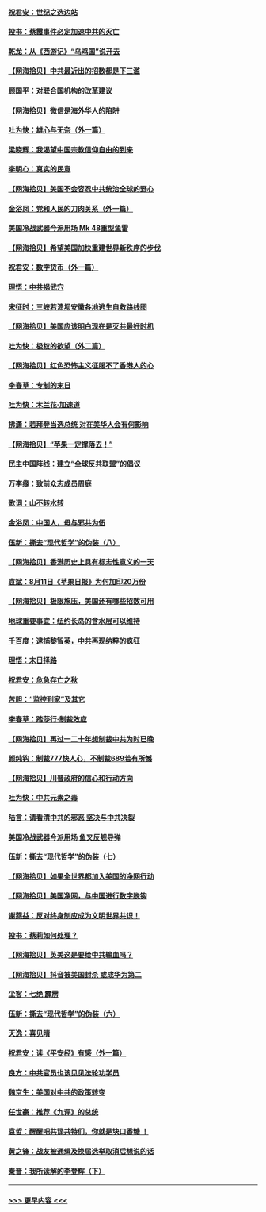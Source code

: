 #### [祝君安：世纪之选边站](../pages/nsc993/n12342382.md?t=08192202) 
#### [投书：蔡霞事件必定加速中共的灭亡](../pages/nsc993/n12341881.md?t=08192202) 
#### [乾龙：从《西游记》“乌鸡国”说开去](../pages/nsc993/n12341690.md?t=08192202) 
#### [【网海拾贝】中共最近出的招数都是下三滥](../pages/nsc993/n12341593.md?t=08192202) 
#### [顾国平：对联合国机构的改革建议](../pages/nsc993/n12339928.md?t=08192202) 
#### [【网海拾贝】微信是海外华人的陷阱](../pages/nsc993/n12338868.md?t=08192202) 
#### [吐为快：雄心与无奈（外一篇）](../pages/nsc993/n12338132.md?t=08192202) 
#### [梁晓辉：我渴望中国宗教信仰自由的到来](../pages/nsc993/n12336657.md?t=08192202) 
#### [李明心：真实的民意](../pages/nsc993/n12336089.md?t=08192202) 
#### [【网海拾贝】美国不会容忍中共统治全球的野心](../pages/nsc993/n12336063.md?t=08192202) 
#### [金浴凤：党和人民的刀肉关系（外一篇）](../pages/nsc993/n12335834.md?t=08192202) 
#### [美国冷战武器今派用场 Mk 48重型鱼雷](../pages/nsc993/n12335354.md?t=08192202) 
#### [【网海拾贝】希望美国加快重建世界新秩序的步伐](../pages/nsc993/n12334224.md?t=08192202) 
#### [祝君安：数字货币（外一篇）](../pages/nsc993/n12334186.md?t=08192202) 
#### [理悟：中共祸武穴](../pages/nsc993/n12333962.md?t=08192202) 
#### [宋征时：三峡若溃坝安徽各地逃生自救路线图](../pages/nsc993/n12332450.md?t=08192202) 
#### [【网海拾贝】美国应该明白现在是灭共最好时机](../pages/nsc993/n12332313.md?t=08192202) 
#### [吐为快：极权的欲望（外二篇）](../pages/nsc993/n12332089.md?t=08192202) 
#### [【网海拾贝】红色恐怖主义征服不了香港人的心](../pages/nsc993/n12329296.md?t=08192202) 
#### [李春草：专制的末日](../pages/nsc993/n12329079.md?t=08192202) 
#### [吐为快：木兰花‧加速道](../pages/nsc993/n12327366.md?t=08192202) 
#### [拂潇：若拜登当选总统 对在美华人会有何影响](../pages/nsc993/n12295996.md?t=08192202) 
#### [【网海拾贝】“苹果一定撑落去！”](../pages/nsc993/n12326784.md?t=08192202) 
#### [民主中国阵线：建立“全球反共联盟”的倡议](../pages/nsc993/n12324177.md?t=08192202) 
#### [万李缘：致前众志成员周庭](../pages/nsc993/n12324635.md?t=08192202) 
#### [歌词：山不转水转](../pages/nsc993/n12324599.md?t=08192202) 
#### [金浴凤：中国人，毋与邪共为伍](../pages/nsc993/n12324257.md?t=08192202) 
#### [伍新：撕去“现代哲学”的伪装（八）](../pages/nsc993/n12324188.md?t=08192202) 
#### [【网海拾贝】香港历史上具有标志性意义的一天](../pages/nsc993/n12324021.md?t=08192202) 
#### [袁斌：8月11日《苹果日报》为何加印20万份](../pages/nsc993/n12323955.md?t=08192202) 
#### [【网海拾贝】极限施压，美国还有哪些招数可用](../pages/nsc993/n12322512.md?t=08192202) 
#### [地球重要事宜：纽约长岛的含水层可以维持](../pages/nsc993/n12321844.md?t=08192202) 
#### [千百度：逮捕黎智英，中共再现纳粹的疯狂](../pages/nsc993/n12321777.md?t=08192202) 
#### [理悟：末日择路](../pages/nsc993/n12320812.md?t=08192202) 
#### [祝君安：危急存亡之秋](../pages/nsc993/n12320795.md?t=08192202) 
#### [苦胆：“监控到家”及其它](../pages/nsc993/n12320751.md?t=08192202) 
#### [李春草：踏莎行·制裁效应](../pages/nsc993/n12318290.md?t=08192202) 
#### [【网海拾贝】再过一二十年想制裁中共为时已晚](../pages/nsc993/n12318195.md?t=08192202) 
#### [颜纯钩：制裁777快人心，不制裁689若有所憾](../pages/nsc993/n12316912.md?t=08192202) 
#### [【网海拾贝】川普政府的信心和行动方向](../pages/nsc993/n12316673.md?t=08192202) 
#### [吐为快：中共元素之毒](../pages/nsc993/n12316547.md?t=08192202) 
#### [陆言：请看清中共的邪恶 坚决与中共决裂](../pages/nsc993/n12315784.md?t=08192202) 
#### [美国冷战武器今派用场 鱼叉反舰导弹](../pages/nsc993/n12316258.md?t=08192202) 
#### [伍新：撕去“现代哲学”的伪装（七）](../pages/nsc993/n12315846.md?t=08192202) 
#### [【网海拾贝】如果全世界都加入美国的净网行动](../pages/nsc993/n12315588.md?t=08192202) 
#### [【网海拾贝】美国净网，与中国进行数字脱钩](../pages/nsc993/n12312813.md?t=08192202) 
#### [谢燕益：反对终身制应成为文明世界共识！](../pages/nsc993/n12310465.md?t=08192202) 
#### [投书：蔡莉如何处理？](../pages/nsc993/n12310224.md?t=08192202) 
#### [【网海拾贝】英美这是要给中共输血吗？](../pages/nsc993/n12307646.md?t=08192202) 
#### [【网海拾贝】抖音被美国封杀 或成华为第二](../pages/nsc993/n12305277.md?t=08192202) 
#### [尘客：七绝 霹雳](../pages/nsc993/n12304053.md?t=08192202) 
#### [伍新：撕去“现代哲学”的伪装（六）](../pages/nsc993/n12303243.md?t=08192202) 
#### [天逸：喜见晴](../pages/nsc993/n12303226.md?t=08192202) 
#### [祝君安：读《平安经》有感（外一篇）](../pages/nsc993/n12303170.md?t=08192202) 
#### [良方：中共官员也该见见法轮功学员](../pages/nsc993/n12302985.md?t=08192202) 
#### [魏京生：美国对中共的政策转变](../pages/nsc993/n12302929.md?t=08192202) 
#### [任世豪：推荐《九评》的总统](../pages/nsc993/n12302838.md?t=08192202) 
#### [袁哲：醒醒吧共谍共特们，你就是块口香糖 ！](../pages/nsc993/n12302678.md?t=08192202) 
#### [黄之锋：战友被通缉及换届选举取消后想说的话](../pages/nsc993/n12302681.md?t=08192202) 
#### [秦晋：我所读解的李登辉（下）](../pages/nsc993/n12302171.md?t=08192202) 

----
#### [ >>> 更早内容 <<< ](../indexes/nsc993-earlier.md)
